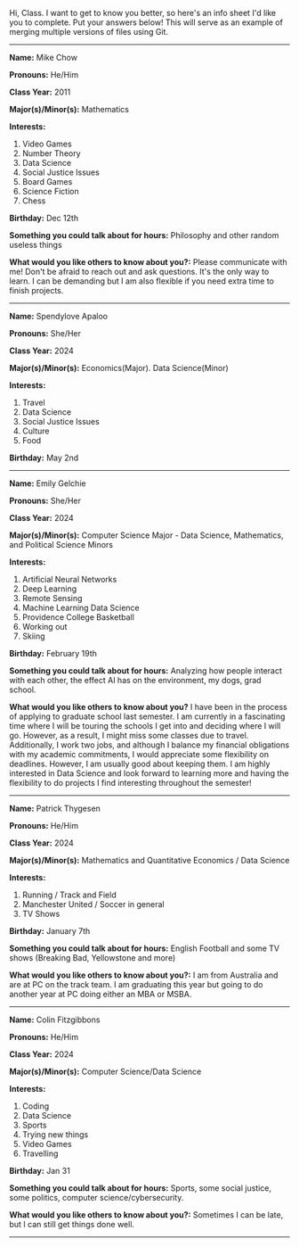 Hi, Class. I want to get to know you better, so here's an info sheet I'd like you to complete. Put your answers below! This will serve as an example of merging multiple versions of files using Git.


---

**Name:** Mike Chow

**Pronouns:** He/Him

**Class Year:** 2011

**Major(s)/Minor(s):** Mathematics

**Interests:** 

  1. Video Games
  2. Number Theory
  3. Data Science
  4. Social Justice Issues
  5. Board Games
  6. Science Fiction
  7. Chess
  
**Birthday:** Dec 12th

**Something you could talk about for hours:** Philosophy and other random useless things

**What would you like others to know about you?:** Please communicate with me! Don't be afraid to reach out and ask questions. It's the only way to learn. I can be demanding but I am also flexible if you need extra time to finish projects.

---

**Name:** Spendylove Apaloo

**Pronouns:** She/Her

**Class Year:** 2024

**Major(s)/Minor(s):** Economics(Major). Data Science(Minor)

**Interests:** 

  1. Travel
  2. Data Science
  3. Social Justice Issues
  4. Culture
  5. Food

**Birthday:** May 2nd

---

**Name:** Emily Gelchie

**Pronouns:** She/Her

**Class Year:** 2024

**Major(s)/Minor(s):** Computer Science Major - Data Science, Mathematics, and Political Science Minors

**Interests:** 

  1. Artificial Neural Networks
  2. Deep Learning
  3. Remote Sensing
  4. Machine Learning Data Science
  5. Providence College Basketball
  6. Working out 
  7. Skiing
  

**Birthday:** February 19th

**Something you could talk about for hours:** Analyzing how people interact with each other, the effect AI has on the environment, my dogs, grad school.

**What would you like others to know about you?** I have been in the process of applying to graduate school last semester. I am currently in a fascinating time where I will be touring the schools I get into and deciding where I will go. However, as a result, I might miss some classes due to travel. Additionally, I work two jobs, and although I balance my financial obligations with my academic commitments, I would appreciate some flexibility on deadlines. However, I am usually good about keeping them. I am highly interested in Data Science and look forward to learning more and having the flexibility to do projects I find interesting throughout the semester!

---

**Name:** Patrick Thygesen

**Pronouns:** He/Him

**Class Year:** 2024

**Major(s)/Minor(s):** Mathematics and Quantitative Economics / Data Science

**Interests:** 

  1. Running / Track and Field
  2. Manchester United / Soccer in general
  3. TV Shows
  
**Birthday:** January 7th

**Something you could talk about for hours:** English Football and some TV shows (Breaking Bad, Yellowstone and more)

**What would you like others to know about you?:** I am from Australia and are at PC on the track team. I am graduating this year but going to do another year at PC doing either an MBA or MSBA.

---

 
**Name:** Colin Fitzgibbons

**Pronouns:** He/Him

**Class Year:** 2024

**Major(s)/Minor(s):** Computer Science/Data Science

**Interests:** 

  1. Coding
  2. Data Science
  3. Sports 
  4. Trying new things
  5. Video Games
  6. Travelling
  

**Birthday:** Jan 31

**Something you could talk about for hours:** Sports, some social justice, some politics, computer science/cybersecurity.

**What would you like others to know about you?:** Sometimes I can be late, but I can still get things done well. 

---
